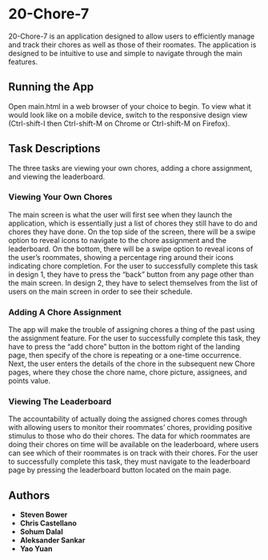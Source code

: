 # 20-Chore-7

20-Chore-7 is an application designed to allow users to efficiently manage and track their chores as well as those of their roomates. The application is designed to be intuitive to use and simple to navigate through the main features. 

## Running the App

Open main.html in a web browser of your choice to begin. 
To view what it would look like on a mobile device, switch to the responsive design view (Ctrl-shift-I then Ctrl-shift-M on Chrome or Ctrl-shift-M on Firefox).

## Task Descriptions

The three tasks are viewing your own chores, adding a chore assignment, and viewing the leaderboard. 

### Viewing Your Own Chores
The main screen is what the user will first see when they launch the application, which is essentially just a list of chores they still have to do and chores they have done. On the top side of the screen, there will be a swipe option to reveal icons to navigate to the chore assignment and the leaderboard. On the bottom, there will be a swipe option to reveal icons of the user’s roommates, showing a percentage ring around their icons indicating chore completion. For the user to successfully complete this task in design 1, they have to press the “back” button from any page other than the main screen. In design 2, they have to select themselves from the list of users on the main screen in order to see their schedule.

### Adding A Chore Assignment
The app will make the trouble of assigning chores a thing of the past using the assignment feature. For the user to successfully complete this task, they have to press the “add chore” button in the bottom right of the landing page, then specify of the chore is repeating or a one-time occurrence. Next, the user enters the details of the chore in the subsequent new Chore pages, where they chose the chore name, chore picture, assignees, and points value.

### Viewing The Leaderboard
The accountability of actually doing the assigned chores comes through with allowing users to monitor their roommates’ chores, providing positive stimulus to those who do their chores. The data for which roommates are doing their chores on time will be available on the leaderboard, where users can see which of their roommates is on track with their chores. For the user to successfully complete this task, they must navigate to the leaderboard page by pressing the leaderboard button located on the main page.


## Authors

* **Steven Bower**
* **Chris Castellano**
* **Sohum Dalal**
* **Aleksander Sankar**
* **Yao Yuan**



